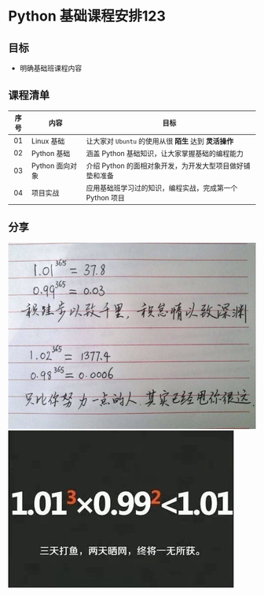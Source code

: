 # Python 基础课程安排123

## 目标

* 明确基础班课程内容

## 课程清单

| 序号 | 内容 | 目标 |
| :---: | --- | --- |
| 01 | Linux 基础 | 让大家对 `Ubuntu` 的使用从很 **陌生** 达到 **灵活操作** |
| 02 | Python 基础 | 涵盖 Python 基础知识，让大家掌握基础的编程能力 |
| 03 | Python 面向对象 | 介绍 Python 的面相对象开发，为开发大型项目做好铺垫和准备 |
| 04 | 项目实战 | 应用基础班学习过的知识，编程实战，完成第一个 Python 项目|

## 分享

![001_积跬步以至千里](linux/media/14924508050484/001_%E7%A7%AF%E8%B7%AC%E6%AD%A5%E4%BB%A5%E8%87%B3%E5%8D%83%E9%87%8C.jpg)
![002_三天打鱼两天晒网](linux/media/14924508050484/002_%E4%B8%89%E5%A4%A9%E6%89%93%E9%B1%BC%E4%B8%A4%E5%A4%A9%E6%99%92%E7%BD%91.jpg)
